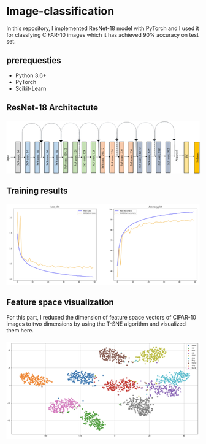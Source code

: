 # Image-classification

In this repository, I implemented ResNet-18 model with PyTorch and I used it for classfying CIFAR-10 images which it has achieved 90% accuracy on test set.



## prerequesties
- Python 3.6+
- PyTorch
- Scikit-Learn


## ResNet-18 Architectute

<h3 align="center">
  <img src="images/ResNet-18-Architecture.png" width="800"/>
</h3>


## Training results

<h3 align="center">
  <img src="images/training_result.png" width="800"/>
</h3>



## Feature space visualization
For this part, I reduced the dimension of feature space vectors of CIFAR-10 images to two dimensions by using the T-SNE algorithm and visualized them here.

<h3 align="center">
  <img src="images/feature_space_visualization.png" width="800"/>
</h3>
